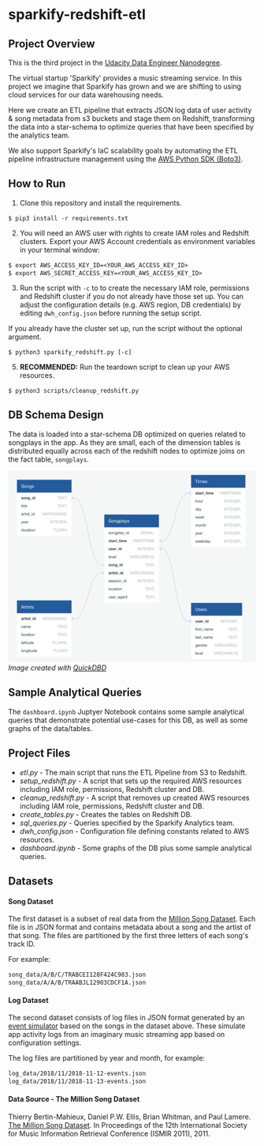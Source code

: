 # sparkify-redshift-etl 
## Project Overview
This is the third project in the 
[Udacity Data Engineer Nanodegree](https://www.udacity.com/course/data-engineer-nanodegree--nd027).

The virtual startup 'Sparkify' provides a music streaming service. In this
 project we imagine that Sparkify has grown and we are shifting to using cloud 
 services for our data warehousing needs. 

Here we create an ETL pipeline that extracts JSON log data of user activity
 & song metadata from s3 buckets and stage them on Redshift, transforming the data
into a star-schema to optimize queries that have been specified by the analytics team. 

We also support Sparkify's IaC scalability goals by automating the ETL pipeline
infrastructure management using the 
[AWS Python SDK (Boto3)](https://boto3.amazonaws.com/v1/documentation/api/latest/index.html).

## How to Run
1. Clone this repository and install the requirements.
```
$ pip3 install -r requirements.txt
```

2. You will need an AWS user with rights to create IAM roles and Redshift
 clusters. Export your AWS Account credentials as environment variables in
 your terminal window:

```
$ export AWS_ACCESS_KEY_ID=<YOUR_AWS_ACCESS_KEY_ID>
$ export AWS_SECRET_ACCESS_KEY=<YOUR_AWS_ACCESS_KEY_ID>
```

3. Run the script with `-c` to to create the necessary IAM  role, permissions
 and Redshift cluster if you do not already have those set up. You can adjust
the configuration details (e.g. AWS region, DB credentials) by
 editing `dwh_config.json` before running the setup script. 
 
If you already have the cluster set up, run the script without the optional
 argument. 
 
```
$ python3 sparkify_redshift.py [-c]
```

5. **RECOMMENDED:** Run the teardown script to clean up your AWS resources.
```
$ python3 scripts/cleanup_redshift.py
```

## DB Schema Design
The data is loaded into a star-schema DB optimized on queries related to
songplays in the app. As they are small, each of the dimension tables is
distributed equally across each of the redshift nodes to optimize joins on
the fact table, `songplays`. 

![Sparkify DB Schema](images/sparkify_db.png?raw=true "Sparkify DB Schema")
_Image created with [QuickDBD](https://app.quickdatabasediagrams.com/)_

## Sample Analytical Queries
The `dashboard.ipynb` Juptyer Notebook contains some sample analytical
queries that demonstrate potential use-cases for this DB, as well as some
graphs of the data/tables.


## Project Files
* _etl.py_ - The main script that runs the ETL Pipeline from S3 to Redshift.
* _setup_redshift.py_ - A script that sets up the required AWS resources
 including IAM role, permissions, Redshift cluster and DB.
* _cleanup_redshift.py_ - A script that removes up created AWS resources
 including IAM role, permissions, Redshift cluster and DB.
* _create_tables.py_ - Creates the tables on Redshift DB.
* _sql_queries.py_ - Queries specified by the Sparkify Analytics team.
* _dwh_config.json_ - Configuration file defining constants related to AWS
 resources.
* _dashboard.ipynb_ - Some graphs of the DB plus some sample analytical queries.

## Datasets
#### Song Dataset
The first dataset is a subset of real data from the [Million Song Dataset](http://millionsongdataset.com/). 
Each file is in JSON format and contains metadata about a song and the artist
of that song. The files are partitioned by the first three letters of each
song's track ID. 

For example:
```
song_data/A/B/C/TRABCEI128F424C983.json
song_data/A/A/B/TRAABJL12903CDCF1A.json
```

#### Log Dataset 
The second dataset consists of log files in JSON format generated by an [event
 simulator](https://github.com/Interana/eventsim) based on the songs in the
dataset above. These simulate app activity logs from an imaginary music
streaming app based on configuration settings.

The log files are partitioned by year and month, for example:
```
log_data/2018/11/2018-11-12-events.json
log_data/2018/11/2018-11-13-events.json
```

#### Data Source - The Million Song Dataset
Thierry Bertin-Mahieux, Daniel P.W. Ellis, Brian Whitman, and Paul Lamere.
[The Million Song Dataset](http://millionsongdataset.com/). In Proceedings of 
the 12th International Society for Music Information Retrieval Conference
 (ISMIR 2011), 2011.